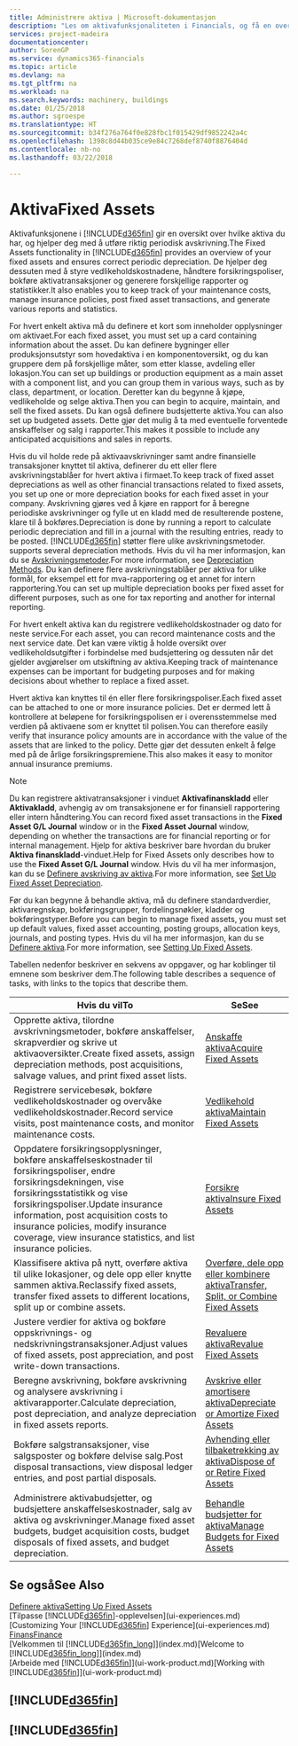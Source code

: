 ```yaml
---
title: Administrere aktiva | Microsoft-dokumentasjon
description: "Les om aktivafunksjonaliteten i Financials, og få en oversikt over hvordan du arbeider med aktiva."
services: project-madeira
documentationcenter: 
author: SorenGP
ms.service: dynamics365-financials
ms.topic: article
ms.devlang: na
ms.tgt_pltfrm: na
ms.workload: na
ms.search.keywords: machinery, buildings
ms.date: 01/25/2018
ms.author: sgroespe
ms.translationtype: HT
ms.sourcegitcommit: b34f276a764f0e828fbc1f015429df9852242a4c
ms.openlocfilehash: 1398c8d44b035ce9e84c7268def8740f8876404d
ms.contentlocale: nb-no
ms.lasthandoff: 03/22/2018

---
```

# <a name="fixed-assets"></a><span data-ttu-id="c6fda-103">Aktiva</span><span class="sxs-lookup"><span data-stu-id="c6fda-103">Fixed Assets</span></span>
<span data-ttu-id="c6fda-104">Aktivafunksjonene i [!INCLUDE[d365fin](includes/d365fin_md.md)] gir en oversikt over hvilke aktiva du har, og hjelper deg med å utføre riktig periodisk avskrivning.</span><span class="sxs-lookup"><span data-stu-id="c6fda-104">The Fixed Assets functionality in [!INCLUDE[d365fin](includes/d365fin_md.md)] provides an overview of your fixed assets and ensures correct periodic depreciation.</span></span> <span data-ttu-id="c6fda-105">De hjelper deg dessuten med å styre vedlikeholdskostnadene, håndtere forsikringspoliser, bokføre aktivatransaksjoner og generere forskjellige rapporter og statistikker.</span><span class="sxs-lookup"><span data-stu-id="c6fda-105">It also enables you to keep track of your maintenance costs, manage insurance policies, post fixed asset transactions, and generate various reports and statistics.</span></span>

<span data-ttu-id="c6fda-106">For hvert enkelt aktiva må du definere et kort som inneholder opplysninger om aktivaet.</span><span class="sxs-lookup"><span data-stu-id="c6fda-106">For each fixed asset, you must set up a card containing information about the asset.</span></span> <span data-ttu-id="c6fda-107">Du kan definere bygninger eller produksjonsutstyr som hovedaktiva i en komponentoversikt, og du kan gruppere dem på forskjellige måter, som etter klasse, avdeling eller lokasjon.</span><span class="sxs-lookup"><span data-stu-id="c6fda-107">You can set up buildings or production equipment as a main asset with a component list, and you can group them in various ways, such as by class, department, or location.</span></span> <span data-ttu-id="c6fda-108">Deretter kan du begynne å kjøpe, vedlikeholde og selge aktiva.</span><span class="sxs-lookup"><span data-stu-id="c6fda-108">Then you can begin to acquire, maintain, and sell the fixed assets.</span></span> <span data-ttu-id="c6fda-109">Du kan også definere budsjetterte aktiva.</span><span class="sxs-lookup"><span data-stu-id="c6fda-109">You can also set up budgeted assets.</span></span> <span data-ttu-id="c6fda-110">Dette gjør det mulig å ta med eventuelle forventede anskaffelser og salg i rapporter.</span><span class="sxs-lookup"><span data-stu-id="c6fda-110">This makes it possible to include any anticipated acquisitions and sales in reports.</span></span>

<span data-ttu-id="c6fda-111">Hvis du vil holde rede på aktivaavskrivninger samt andre finansielle transaksjoner knyttet til aktiva, definerer du ett eller flere avskrivningstablåer for hvert aktiva i firmaet.</span><span class="sxs-lookup"><span data-stu-id="c6fda-111">To keep track of fixed asset depreciations as well as other financial transactions related to fixed assets, you set up one or more depreciation books for each fixed asset in your company.</span></span> <span data-ttu-id="c6fda-112">Avskrivning gjøres ved å kjøre en rapport for å beregne periodiske avskrivninger og fylle ut en kladd med de resulterende postene, klare til å bokføres.</span><span class="sxs-lookup"><span data-stu-id="c6fda-112">Depreciation is done by running a report to calculate periodic depreciation and fill in a journal with the resulting entries, ready to be posted.</span></span> [!INCLUDE[d365fin](includes/d365fin_md.md)]<span data-ttu-id="c6fda-113"> støtter flere ulike avskrivningsmetoder.</span><span class="sxs-lookup"><span data-stu-id="c6fda-113"> supports several depreciation methods.</span></span> <span data-ttu-id="c6fda-114">Hvis du vil ha mer informasjon, kan du se [Avskrivningsmetoder](fa-depreciation-methods.md).</span><span class="sxs-lookup"><span data-stu-id="c6fda-114">For more information, see [Depreciation Methods](fa-depreciation-methods.md).</span></span> <span data-ttu-id="c6fda-115">Du kan definere flere avskrivningstablåer per aktiva for ulike formål, for eksempel ett for mva-rapportering og et annet for intern rapportering.</span><span class="sxs-lookup"><span data-stu-id="c6fda-115">You can set up multiple depreciation books per fixed asset for different purposes, such as one for tax reporting and another for internal reporting.</span></span>

<span data-ttu-id="c6fda-116">For hvert enkelt aktiva kan du registrere vedlikeholdskostnader og dato for neste service.</span><span class="sxs-lookup"><span data-stu-id="c6fda-116">For each asset, you can record maintenance costs and the next service date.</span></span> <span data-ttu-id="c6fda-117">Det kan være viktig å holde oversikt over vedlikeholdsutgifter i forbindelse med budsjettering og dessuten når det gjelder avgjørelser om utskiftning av aktiva.</span><span class="sxs-lookup"><span data-stu-id="c6fda-117">Keeping track of maintenance expenses can be important for budgeting purposes and for making decisions about whether to replace a fixed asset.</span></span>

<span data-ttu-id="c6fda-118">Hvert aktiva kan knyttes til én eller flere forsikringspoliser.</span><span class="sxs-lookup"><span data-stu-id="c6fda-118">Each fixed asset can be attached to one or more insurance policies.</span></span> <span data-ttu-id="c6fda-119">Det er dermed lett å kontrollere at beløpene for forsikringspolisen er i overensstemmelse med verdien på aktivaene som er knyttet til polisen.</span><span class="sxs-lookup"><span data-stu-id="c6fda-119">You can therefore easily verify that insurance policy amounts are in accordance with the value of the assets that are linked to the policy.</span></span> <span data-ttu-id="c6fda-120">Dette gjør det dessuten enkelt å følge med på de årlige forsikringspremiene.</span><span class="sxs-lookup"><span data-stu-id="c6fda-120">This also makes it easy to monitor annual insurance premiums.</span></span>

> [!NOTE]  
>   <span data-ttu-id="c6fda-121">Du kan registrere aktivatransaksjoner i vinduet **Aktivafinanskladd** eller **Aktivakladd**, avhengig av om transaksjonene er for finansiell rapportering eller intern håndtering.</span><span class="sxs-lookup"><span data-stu-id="c6fda-121">You can record fixed asset transactions in the **Fixed Asset G/L Journal** window or in the **Fixed Asset Journal** window, depending on whether the transactions are for financial reporting or for internal management.</span></span> <span data-ttu-id="c6fda-122">Hjelp for aktiva beskriver bare hvordan du bruker **Aktiva finanskladd**-vinduet.</span><span class="sxs-lookup"><span data-stu-id="c6fda-122">Help for Fixed Assets only describes how to use the **Fixed Asset G/L Journal** window.</span></span> <span data-ttu-id="c6fda-123">Hvis du vil ha mer informasjon, kan du se [Definere avskriving av aktiva](fa-how-setup-depreciation.md).</span><span class="sxs-lookup"><span data-stu-id="c6fda-123">For more information, see [Set Up Fixed Asset Depreciation](fa-how-setup-depreciation.md).</span></span>

<span data-ttu-id="c6fda-124">Før du kan begynne å behandle aktiva, må du definere standardverdier, aktivaregnskap, bokføringsgrupper, fordelingsnøkler, kladder og bokføringstyper.</span><span class="sxs-lookup"><span data-stu-id="c6fda-124">Before you can begin to manage fixed assets, you must set up default values, fixed asset accounting, posting groups, allocation keys, journals, and posting types.</span></span> <span data-ttu-id="c6fda-125">Hvis du vil ha mer informasjon, kan du se [Definere aktiva](fa-setup.md).</span><span class="sxs-lookup"><span data-stu-id="c6fda-125">For more information, see [Setting Up Fixed Assets](fa-setup.md).</span></span>

<span data-ttu-id="c6fda-126">Tabellen nedenfor beskriver en sekvens av oppgaver, og har koblinger til emnene som beskriver dem.</span><span class="sxs-lookup"><span data-stu-id="c6fda-126">The following table describes a sequence of tasks, with links to the topics that describe them.</span></span>

| <span data-ttu-id="c6fda-127">Hvis du vil</span><span class="sxs-lookup"><span data-stu-id="c6fda-127">To</span></span> | <span data-ttu-id="c6fda-128">Se</span><span class="sxs-lookup"><span data-stu-id="c6fda-128">See</span></span> |
| --- | --- |
| <span data-ttu-id="c6fda-129">Opprette aktiva, tilordne avskrivningsmetoder, bokføre anskaffelser, skrapverdier og skrive ut aktivaoversikter.</span><span class="sxs-lookup"><span data-stu-id="c6fda-129">Create fixed assets, assign depreciation methods, post acquisitions, salvage values, and print fixed asset lists.</span></span> |[<span data-ttu-id="c6fda-130">Anskaffe aktiva</span><span class="sxs-lookup"><span data-stu-id="c6fda-130">Acquire Fixed Assets</span></span>](fa-how-acquire.md) |
| <span data-ttu-id="c6fda-131">Registrere servicebesøk, bokføre vedlikeholdskostnader og overvåke vedlikeholdskostnader.</span><span class="sxs-lookup"><span data-stu-id="c6fda-131">Record service visits, post maintenance costs, and monitor maintenance costs.</span></span> |[<span data-ttu-id="c6fda-132">Vedlikehold aktiva</span><span class="sxs-lookup"><span data-stu-id="c6fda-132">Maintain Fixed Assets</span></span>](fa-how-maintain.md) |
| <span data-ttu-id="c6fda-133">Oppdatere forsikringsopplysninger, bokføre anskaffelseskostnader til forsikringspoliser, endre forsikringsdekningen, vise forsikringsstatistikk og vise forsikringspoliser.</span><span class="sxs-lookup"><span data-stu-id="c6fda-133">Update insurance information, post acquisition costs to insurance policies, modify insurance coverage, view insurance statistics, and list insurance policies.</span></span> |[<span data-ttu-id="c6fda-134">Forsikre aktiva</span><span class="sxs-lookup"><span data-stu-id="c6fda-134">Insure Fixed Assets</span></span>](fa-how-insure.md) |
| <span data-ttu-id="c6fda-135">Klassifisere aktiva på nytt, overføre aktiva til ulike lokasjoner, og dele opp eller knytte sammen aktiva.</span><span class="sxs-lookup"><span data-stu-id="c6fda-135">Reclassify fixed assets, transfer fixed assets to different locations, split up or combine assets.</span></span> |[<span data-ttu-id="c6fda-136">Overføre, dele opp eller kombinere aktiva</span><span class="sxs-lookup"><span data-stu-id="c6fda-136">Transfer, Split, or Combine Fixed Assets</span></span>](fa-how-trans-split-combine.md) |
| <span data-ttu-id="c6fda-137">Justere verdier for aktiva og bokføre oppskrivnings- og nedskrivningstransaksjoner.</span><span class="sxs-lookup"><span data-stu-id="c6fda-137">Adjust values of fixed assets, post appreciation, and post write-down transactions.</span></span> |[<span data-ttu-id="c6fda-138">Revaluere aktiva</span><span class="sxs-lookup"><span data-stu-id="c6fda-138">Revalue Fixed Assets</span></span>](fa-how-revalue.md) |
| <span data-ttu-id="c6fda-139">Beregne avskrivning, bokføre avskrivning og analysere avskrivning i aktivarapporter.</span><span class="sxs-lookup"><span data-stu-id="c6fda-139">Calculate depreciation, post depreciation, and  analyze depreciation in fixed assets reports.</span></span> |[<span data-ttu-id="c6fda-140">Avskrive eller amortisere aktiva</span><span class="sxs-lookup"><span data-stu-id="c6fda-140">Depreciate or Amortize Fixed Assets</span></span>](fa-how-depreciate-amortize.md) |
| <span data-ttu-id="c6fda-141">Bokføre salgstransaksjoner, vise salgsposter og bokføre delvise salg.</span><span class="sxs-lookup"><span data-stu-id="c6fda-141">Post disposal transactions, view disposal ledger entries, and post partial disposals.</span></span> |[<span data-ttu-id="c6fda-142">Avhending eller tilbaketrekking av aktiva</span><span class="sxs-lookup"><span data-stu-id="c6fda-142">Dispose of or Retire Fixed Assets</span></span>](fa-how-dispose-retire.md) |
| <span data-ttu-id="c6fda-143">Administrere aktivabudsjetter, og budsjettere anskaffelseskostnader, salg av aktiva og avskrivninger.</span><span class="sxs-lookup"><span data-stu-id="c6fda-143">Manage fixed asset budgets, budget acquisition costs, budget disposals of fixed assets, and budget depreciation.</span></span> |[<span data-ttu-id="c6fda-144">Behandle budsjetter for aktiva</span><span class="sxs-lookup"><span data-stu-id="c6fda-144">Manage Budgets for Fixed Assets</span></span>](fa-how-manage-budgets.md) |

## <a name="see-also"></a><span data-ttu-id="c6fda-145">Se også</span><span class="sxs-lookup"><span data-stu-id="c6fda-145">See Also</span></span>
[<span data-ttu-id="c6fda-146">Definere aktiva</span><span class="sxs-lookup"><span data-stu-id="c6fda-146">Setting Up Fixed Assets</span></span>](fa-setup.md)  
<span data-ttu-id="c6fda-147">[Tilpasse [!INCLUDE[d365fin](includes/d365fin_md.md)]-opplevelsen](ui-experiences.md)</span><span class="sxs-lookup"><span data-stu-id="c6fda-147">[Customizing Your [!INCLUDE[d365fin](includes/d365fin_md.md)] Experience](ui-experiences.md)</span></span>  
[<span data-ttu-id="c6fda-148">Finans</span><span class="sxs-lookup"><span data-stu-id="c6fda-148">Finance</span></span>](finance.md)  
<span data-ttu-id="c6fda-149">[Velkommen til [!INCLUDE[d365fin_long](includes/d365fin_long_md.md)]](index.md)</span><span class="sxs-lookup"><span data-stu-id="c6fda-149">[Welcome to [!INCLUDE[d365fin_long](includes/d365fin_long_md.md)]](index.md)</span></span>  
<span data-ttu-id="c6fda-150">[Arbeide med [!INCLUDE[d365fin](includes/d365fin_md.md)]](ui-work-product.md)</span><span class="sxs-lookup"><span data-stu-id="c6fda-150">[Working with [!INCLUDE[d365fin](includes/d365fin_md.md)]](ui-work-product.md)</span></span>

## [!INCLUDE[d365fin](includes/free_trial_md.md)]  
## [!INCLUDE[d365fin](includes/training_link_md.md)]

